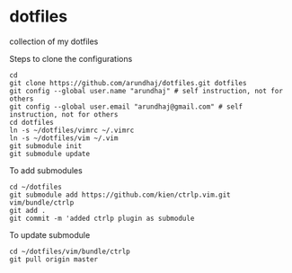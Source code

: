 dotfiles
========

collection of my dotfiles

Steps to clone the configurations
```shell
cd
git clone https://github.com/arundhaj/dotfiles.git dotfiles
git config --global user.name "arundhaj" # self instruction, not for others
git config --global user.email "arundhaj@gmail.com" # self instruction, not for others
cd dotfiles
ln -s ~/dotfiles/vimrc ~/.vimrc
ln -s ~/dotfiles/vim ~/.vim
git submodule init
git submodule update
```

To add submodules
```shell
cd ~/dotfiles
git submodule add https://github.com/kien/ctrlp.vim.git vim/bundle/ctrlp
git add .
git commit -m 'added ctrlp plugin as submodule
```

To update submodule
```shell
cd ~/dotfiles/vim/bundle/ctrlp
git pull origin master
```
